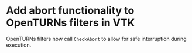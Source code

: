 # Add abort functionality to OpenTURNs filters in VTK

OpenTURNs filters now call `CheckAbort` to allow for
safe interruption during execution.
